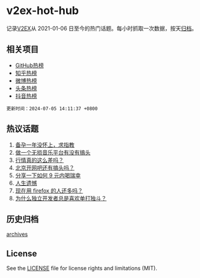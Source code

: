 # v2ex-hot-hub

 记录[V2EX](https://www.v2ex.com/)从 2021-01-06 日至今的热门话题。每小时抓取一次数据，按天[归档](archives)。
 
 ## 相关项目

- [GitHub热榜](https://github.com/snaildev/github-hot-hub)
- [知乎热榜](https://github.com/snaildev/zhihu-hot-hub)
- [微博热榜](https://github.com/snaildev/weibo-hot-hub)
- [头条热榜](https://github.com/snaildev/toutiao-hot-hub)
- [抖音热榜](https://github.com/snaildev/douyin-hot-hub)


 `更新时间：2024-07-05 14:11:37 +0800`

## 热议话题

1. [备孕一年没怀上，求指教](https://www.v2ex.com/t/1055069)
1. [做一个无损音乐平台有没有搞头](https://www.v2ex.com/t/1054997)
1. [行情真的这么差吗？](https://www.v2ex.com/t/1054858)
1. [北京开网吧还有搞头吗？](https://www.v2ex.com/t/1055035)
1. [分享一下如何 9 元内喝瑞幸](https://www.v2ex.com/t/1054917)
1. [人生遗憾](https://www.v2ex.com/t/1054967)
1. [现在用 firefox 的人还多吗？](https://www.v2ex.com/t/1055019)
1. [为什么独立开发者总是喜欢单打独斗？](https://www.v2ex.com/t/1054929)

## 历史归档

[archives](archives)

## License

See the [LICENSE](LICENSE) file for license rights and limitations (MIT).
